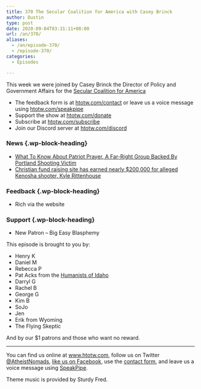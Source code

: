 ```yaml
---
title: 370 The Secular Coalition for America with Casey Brinck
author: Dustin
type: post
date: 2020-09-04T03:31:11+00:00
url: /an/370/
aliases:
  - /an/episode-370/
  - /episode-370/
categories:
  - Episodes

---
```

<div id="buzzsprout-player-10552739"></div><script src="https://www.buzzsprout.com/1983601/10552739-370-the-secular-coalition-for-america-with-casey-brinck.js?container_id=buzzsprout-player-10552739&player=small" type="text/javascript" charset="utf-8"></script>

This week we were joined by Casey Brinck the Director of Policy and Government Affairs for the [Secular Coalition for America][1]

<!--more-->

 * The feedback form is at [htotw.com/contact](https://htotw.com/contact) or leave us a voice message using <a href="https://htotw.com/speakpipe" target="_blank" rel="noopener noreferrer">htotw.com/speakpipe</a>
 * Support the show at <a href="https://htotw.com/donate" target="_blank" rel="payment noopener noreferrer">htotw.com/donate</a>
 * Subscribe at <a href="https://htotw.com/subscribe" target="_blank" rel="noopener noreferrer">htotw.com/subscribe</a>
 * Join our Discord server at <a href="https://htotw.com/discord" target="_blank" rel="noopener noreferrer">htotw.com/discord</a>

### News {.wp-block-heading}

  * [What To Know About Patriot Prayer, A Far-Right Group Backed By Portland Shooting Victim][2]
  * [Christian fund raising site has earned nearly $200,000 for alleged Kenosha shooter, Kyle Rittenhouse][3]

### Feedback {.wp-block-heading}

  * Rich via the website

### Support {.wp-block-heading}

  * New Patron &#8211; Big Easy Blasphemy

This episode is brought to you by:

  * Henry K
  * Daniel M
  * Rebecca P
  * Pat Acks from the <a href="https://www.humanistsofidaho.org" target="_blank" rel="noopener noreferrer">Humanists of Idaho</a>
  * Darryl G
  * Rachel B
  * George G
  * Kim B
  * SoJo
  * Jen
  * Erik from Wyoming
  * The Flying Skeptic

And by our $1 patrons and those who want no reward.

<hr class="wp-block-separator" />

You can find us online at <a href="https://www.htotw.com/" target="_blank" rel="noopener noreferrer">www.htotw.com</a>, follow us on Twitter <a href="https://htotw.com/twitter" target="_blank" rel="noopener noreferrer">@AtheistNomads</a>, <a href="https://htotw.com/facebook" target="_blank" rel="noopener noreferrer">like us on Facebook</a>, use the [contact form](https://htotw.com/contact), and leave us a voice message using <a href="https://htotw.com/speakpipe" target="_blank" rel="noopener noreferrer">SpeakPipe</a>.

Theme music is provided by Sturdy Fred.

 [1]: https://secular.org
 [2]: https://m.huffpost.com/us/entry/us_5f4ea8f0c5b69eb5c0358c26
 [3]: https://religionnews.com/2020/08/29/christian-fund-raising-site-has-earned-nearly-200000-for-alleged-kenosha-shooter-kyle-rittenhouse/